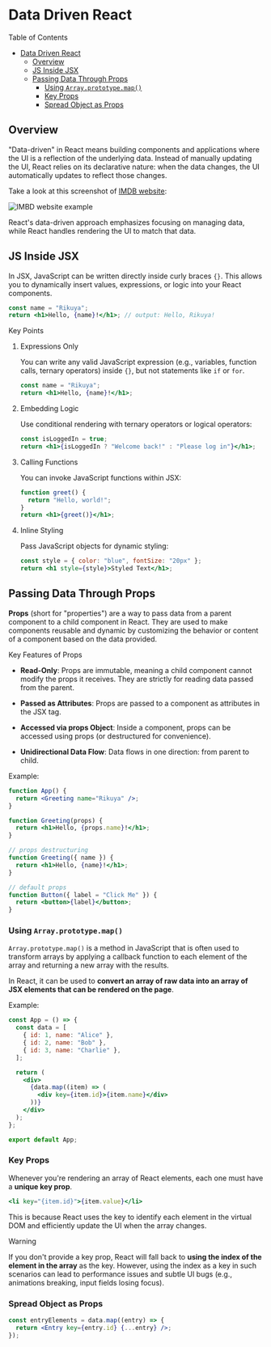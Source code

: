 # Data Driven React

Table of Contents

- [Data Driven React](#data-driven-react)
  - [Overview](#overview)
  - [JS Inside JSX](#js-inside-jsx)
  - [Passing Data Through Props](#passing-data-through-props)
    - [Using `Array.prototype.map()`](#using-arrayprototypemap)
    - [Key Props](#key-props)
    - [Spread Object as Props](#spread-object-as-props)

## Overview

"Data-driven" in React means building components and applications where the UI is a reflection of the underlying data. Instead of manually updating the UI, React relies on its declarative nature: when the data changes, the UI automatically updates to reflect those changes.

Take a look at this screenshot of [IMDB website](https://www.imdb.com/):

![IMBD website example](<https://www.lifewire.com/thmb/RbocY4XParI3QFD_eaqFBRU-SeY=/1500x0/filters:no_upscale():max_bytes(150000):strip_icc()/imdb-what-to-watch-d3c2befe37d04ac5b2e22696464a13eb.png>)

React's data-driven approach emphasizes focusing on managing data, while React handles rendering the UI to match that data.

## JS Inside JSX

In JSX, JavaScript can be written directly inside curly braces `{}`. This allows you to dynamically insert values, expressions, or logic into your React components.

```jsx
const name = "Rikuya";
return <h1>Hello, {name}!</h1>; // output: Hello, Rikuya!
```

Key Points

1. Expressions Only

   You can write any valid JavaScript expression (e.g., variables, function calls, ternary operators) inside `{}`, but not statements like `if` or `for`.

   ```jsx
   const name = "Rikuya";
   return <h1>Hello, {name}!</h1>;
   ```

2. Embedding Logic

   Use conditional rendering with ternary operators or logical operators:

   ```jsx
   const isLoggedIn = true;
   return <h1>{isLoggedIn ? "Welcome back!" : "Please log in"}</h1>;
   ```

3. Calling Functions

   You can invoke JavaScript functions within JSX:

   ```jsx
   function greet() {
     return "Hello, world!";
   }
   return <h1>{greet()}</h1>;
   ```

4. Inline Styling

   Pass JavaScript objects for dynamic styling:

   ```jsx
   const style = { color: "blue", fontSize: "20px" };
   return <h1 style={style}>Styled Text</h1>;
   ```

## Passing Data Through Props

**Props** (short for "properties") are a way to pass data from a parent component to a child component in React. They are used to make components reusable and dynamic by customizing the behavior or content of a component based on the data provided.

Key Features of Props

- **Read-Only**: Props are immutable, meaning a child component cannot modify the props it receives. They are strictly for reading data passed from the parent.

- **Passed as Attributes**: Props are passed to a component as attributes in the JSX tag.

- **Accessed via props Object**: Inside a component, props can be accessed using props (or destructured for convenience).

- **Unidirectional Data Flow**: Data flows in one direction: from parent to child.

Example:

```jsx
function App() {
  return <Greeting name="Rikuya" />;
}

function Greeting(props) {
  return <h1>Hello, {props.name}!</h1>;
}
```

```jsx
// props destructuring
function Greeting({ name }) {
  return <h1>Hello, {name}!</h1>;
}
```

```jsx
// default props
function Button({ label = "Click Me" }) {
  return <button>{label}</button>;
}
```

### Using `Array.prototype.map()`

`Array.prototype.map()` is a method in JavaScript that is often used to transform arrays by applying a callback function to each element of the array and returning a new array with the results.

In React, it can be used to **convert an array of raw data into an array of JSX elements that can be rendered on the page**.

Example:

```jsx
const App = () => {
  const data = [
    { id: 1, name: "Alice" },
    { id: 2, name: "Bob" },
    { id: 3, name: "Charlie" },
  ];

  return (
    <div>
      {data.map((item) => (
        <div key={item.id}>{item.name}</div>
      ))}
    </div>
  );
};

export default App;
```

### Key Props

Whenever you're rendering an array of React elements, each one must have a **unique key prop**.

```jsx
<li key="{item.id}">{item.value}</li>
```

This is because React uses the key to identify each element in the virtual DOM and efficiently update the UI when the array changes.

> [!WARNING]
>
> If you don't provide a key prop, React will fall back to **using the index of the element in the array** as the key. However, using the index as a key in such scenarios can lead to performance issues and subtle UI bugs (e.g., animations breaking, input fields losing focus).

### Spread Object as Props

```jsx
const entryElements = data.map((entry) => {
  return <Entry key={entry.id} {...entry} />;
});
```
